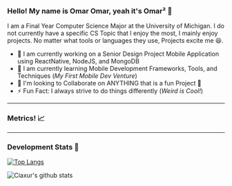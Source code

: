 ### Hello! My name is Omar Omar, yeah it's Omar² 👋

I am a Final Year Computer Science Major at the University of Michigan. I do not currently have a specific CS Topic that I enjoy the most, I mainly enjoy projects. No matter what tools or languages they use, Projects excite me 😆.
- 🔭 I am currently working on a Senior Design Project Mobile Application using ReactNative, NodeJS, and MongoDB
- 🌱 I am currently learning Mobile Development Frameworks, Tools, and Techniques (*My First Mobile Dev Venture*)
- 👯 I'm looking to Collaborate on ANYTHING that is a fun Project 🤣
- ⚡ Fun Fact: I always strive to do things differently (*Weird is Cool!*)

---
### Metrics! 📈


---
### Development Stats 🚀

[![Top Langs](https://github-readme-stats.vercel.app/api/top-langs/?username=ciaxur&layout=compact&hide_border=true)](https://github.com/anuraghazra/github-readme-stats)

![Ciaxur's github stats](https://github-readme-stats.vercel.app/api?username=Ciaxur&show_icons=true&hide_border=true)